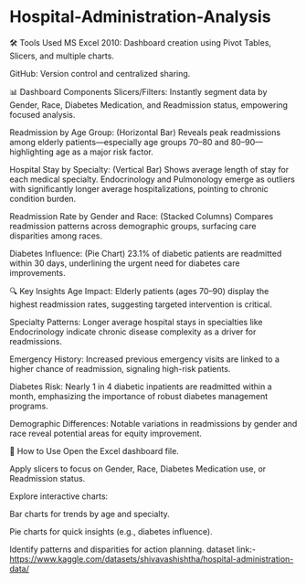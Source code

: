 # Hospital-Administration-Analysis

🛠 Tools Used
MS Excel 2010: Dashboard creation using Pivot Tables, Slicers, and multiple charts.

GitHub: Version control and centralized sharing.

📊 Dashboard Components
Slicers/Filters: Instantly segment data by Gender, Race, Diabetes Medication, and Readmission status, empowering focused analysis.

Readmission by Age Group: (Horizontal Bar) Reveals peak readmissions among elderly patients—especially age groups 70–80 and 80–90—highlighting age as a major risk factor.

Hospital Stay by Specialty: (Vertical Bar) Shows average length of stay for each medical specialty. Endocrinology and Pulmonology emerge as outliers with significantly longer average hospitalizations, pointing to chronic condition burden.

Readmission Rate by Gender and Race: (Stacked Columns) Compares readmission patterns across demographic groups, surfacing care disparities among races.

Diabetes Influence: (Pie Chart) 23.1% of diabetic patients are readmitted within 30 days, underlining the urgent need for diabetes care improvements.

🔍 Key Insights
Age Impact: Elderly patients (ages 70–90) display the highest readmission rates, suggesting targeted intervention is critical.

Specialty Patterns: Longer average hospital stays in specialties like Endocrinology indicate chronic disease complexity as a driver for readmissions.

Emergency History: Increased previous emergency visits are linked to a higher chance of readmission, signaling high-risk patients.

Diabetes Risk: Nearly 1 in 4 diabetic inpatients are readmitted within a month, emphasizing the importance of robust diabetes management programs.

Demographic Differences: Notable variations in readmissions by gender and race reveal potential areas for equity improvement.

📌 How to Use
Open the Excel dashboard file.

Apply slicers to focus on Gender, Race, Diabetes Medication use, or Readmission status.

Explore interactive charts:

Bar charts for trends by age and specialty.

Pie charts for quick insights (e.g., diabetes influence).

Identify patterns and disparities for action planning.
dataset link:- https://www.kaggle.com/datasets/shivavashishtha/hospital-administration-data/	
